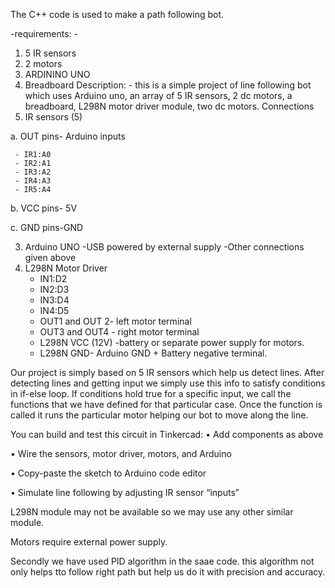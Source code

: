 The C++ code is used to make a path following bot.

-requirements: -
1.	5 IR sensors
2.	2 motors
3.	ARDININO UNO
4.	Breadboard
Description: - this is a simple project of line following bot which uses Arduino uno, an array of 5 IR sensors, 2 dc motors, a breadboard, L298N motor driver module, two dc motors.
Connections
1.	IR sensors (5)

a. OUT pins- Arduino inputs

     - IR1:A0
     - IR2:A1
     - IR3:A2
     - IR4:A3
     - IR5:A4

b. VCC pins- 5V

c. GND pins-GND

3. Arduino UNO
   -USB powered by external supply
   -Other connections given above
4. L298N Motor Driver
   - IN1:D2
   - IN2:D3
   - IN3:D4
   - IN4:D5
   - OUT1 and OUT 2- left motor terminal
   - OUT3 and OUT4 - right motor terminal
   - L298N VCC (12V) -battery or separate power supply for motors.
   - L298N GND- Arduino GND + Battery negative terminal.

Our project is simply based on 5 IR sensors which help us detect lines. After detecting lines and getting input we simply use this info to satisfy conditions in if-else loop. If conditions hold true for a specific input, we call the functions that we have defined for that particular case. Once the function is called it runs the particular motor helping our bot to move along the line.

You can build and test this circuit in Tinkercad:
•	Add components as above

•	Wire the sensors, motor driver, motors, and Arduino

•	Copy-paste the sketch to Arduino code editor

•	Simulate line following by adjusting IR sensor “inputs”

L298N module may not be available so we may use any other similar module.

Motors require external power supply.


Secondly we have used PID algorithm in the saae code. this algorithm not only helps tto follow right path but help us do it with precision and accuracy.
   

